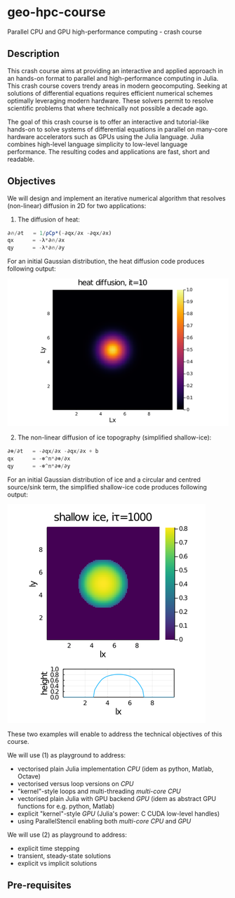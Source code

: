 # geo-hpc-course
Parallel CPU and GPU high-performance computing - crash course

## Description
This crash course aims at providing an interactive and applied approach in an hands-on format to parallel and high-performance computing in Julia. This crash course covers trendy areas in modern geocomputing. Seeking at solutions of differential equations requires efficient numerical schemes optimally leveraging modern hardware. These solvers permit to resolve scientific problems that where technically not possible a decade ago.

The goal of this crash course is to offer an interactive and tutorial-like hands-on to solve systems of differential equations in parallel on many-core hardware accelerators such as GPUs using the Julia language. Julia combines high-level language simplicity to low-level language performance. The resulting codes and applications are fast, short and readable.

## Objectives
We will design and implement an iterative numerical algorithm that resolves (non-linear) diffusion in 2D for two applications:

1. The diffusion of heat:
```julia
∂🔥/∂t	= 1/ρCp*(-∂qx/∂x -∂qx/∂x)
qx     	= -λ*∂🔥/∂x
qy     	= -λ*∂🔥/∂y
```
For an initial Gaussian distribution, the heat diffusion code produces following output:

![heat diffusion 2D](/docs/heat_2D.gif)

2. The non-linear diffusion of ice topography (simplified shallow-ice):
```julia
∂❄/∂t	= -∂qx/∂x -∂qx/∂x + b
qx     	= -❄^n*∂❄/∂x
qy     	= -❄^n*∂❄/∂y
```
For an initial Gaussian distribution of ice and a circular and centred source/sink term, the simplified shallow-ice code produces following output:

![heat diffusion 2D](/docs/sia_2D_ss.png)

These two examples will enable to address the technical objectives of this course.

We will use (1) as playground to address:
- vectorised plain Julia implementation _CPU_ (idem as python, Matlab, Octave)
- vectorised versus loop versions on _CPU_
- "kernel"-style loops and multi-threading _multi-core CPU_
- vectorised plain Julia with GPU backend _GPU_ (idem as abstract GPU functions for e.g. python, Matlab)
- explicit "kernel"-style _GPU_ (Julia's power: C CUDA low-level handles)
- using ParallelStencil enabling both _multi-core CPU_ and _GPU_

We will use (2) as playground to address:
- explicit time stepping
- transient, steady-state solutions
- explicit vs implicit solutions

## Pre-requisites



